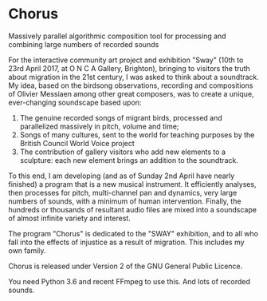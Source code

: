 # Chorus
Massively parallel algorithmic composition tool for processing and combining large numbers of recorded sounds

For the interactive community art project and exhibition "Sway" (10th to 23rd April 2017, at O N C A Gallery, Brighton), bringing to visitors the truth about migration in the 21st century, I was asked to think about a soundtrack. My idea, based on the birdsong observations, recording and compositions of Olivier Messiaen among other great composers, was to create a unique, ever-changing soundscape based upon:

1. The genuine recorded songs of migrant birds, processed and parallelized massively in pitch, volume and time;
2. Songs of many cultures, sent to the world for teaching purposes by the British Council World Voice project
3. The contribution of gallery visitors who add new elements to a sculpture: each new element brings an addition to the soundtrack.

To this end, I am developing (and as of Sunday 2nd April have nearly finished) a program that is a new musical instrument. It efficiently analyses, then processes for pitch, multi-channel pan and dynamics, very large numbers of sounds, with a minimum of human intervention. Finally, the hundreds or thousands of resultant audio files are mixed into a soundscape of almost infinite variety and interest.

The program "Chorus" is dedicated to the "SWAY" exhibition, and to all who fall into the effects of injustice as a result of migration. This includes my own family.

Chorus is released under Version 2 of the GNU General Public Licence.

You need Python 3.6 and recent FFmpeg to use this. And lots of recorded sounds.
